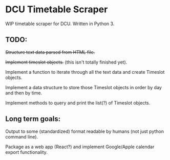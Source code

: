 # DCU Timetable Scraper

WIP timetable scraper for DCU. Written in Python 3.


## TODO:

~~Structure text data parsed from HTML file.~~

~~Implement timeslot objects.~~ (this isn't totally finished yet).

Implement a function to iterate through all the text data and create Timeslot objects.

Implement a data structure to store those Timeslot objects in order by day and then by time.

Implement methods to query and print the list(?) of Timeslot objects.


## Long term goals:

Output to some (standardized) format readable by humans (not just python command line).

Package as a web app (React?) and implement Google/Apple calendar export functionality.
